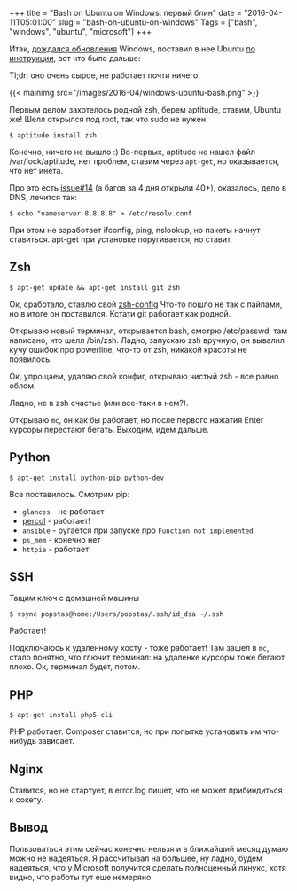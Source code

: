 +++
title = "Bash on Ubuntu on Windows: первый блин"
date = "2016-04-11T05:01:00"
slug = "bash-on-ubuntu-on-windows"
Tags = ["bash", "windows", "ubuntu", "microsoft"]
+++

Итак, [дождался обновления](/blog/2016/04/07/windows-ubuntu-bash-insider-update-not-available/) Windows, поставил в нее Ubuntu [по инструкции](http://blog.zacorp.ru/main/kak-vklyuchit-podderzhku-ubuntu-v-windows-10/), вот что было дальше:

Tl;dr: оно очень сырое, не работает почти ничего.

{{< mainimg src="/images/2016-04/windows-ubuntu-bash.png" >}}

<!--more -->
Первым делом захотелось родной zsh, берем aptitude, ставим, Ubuntu же!
Шелл открылся под root, так что sudo не нужен.

```
$ aptitude install zsh
```

Конечно, ничего не вышло :) Во-первых, aptitude не нашел файл /var/lock/aptitude,
нет проблем, ставим через `apt-get`, но оказывается, что нет инета.

Про это есть [issue#14](https://github.com/Microsoft/CommandLine-Documentation/issues/14) (а багов за 4 дня открыли 40+), оказалось, дело в DNS, лечится так:

```
$ echo "nameserver 8.8.8.8" > /etc/resolv.conf
```

При этом не заработает ifconfig, ping, nslookup, но пакеты начнут ставиться.
apt-get при установке поругивается, но ставит.


## Zsh
```
$ apt-get update && apt-get install git zsh
```

Ок, сработало, ставлю свой [zsh-config](https://github.com/popstas/zsh-config)
Что-то пошло не так с пайпами, но в итоге он поставился. Кстати git работает как родной.

Открываю новый терминал, открывается bash, смотрю /etc/passwd, там написано, что
шелл /bin/zsh. Ладно, запускаю zsh вручную, он вывалил кучу ошибок про powerline,
что-то от zsh, никакой красоты не появилось.

Ок, упрощаем, удаляю свой конфиг, открываю чистый zsh - все равно облом.

Ладно, не в zsh счастье (или все-таки в нем?).

Открываю `mc`, он как бы работает, но после первого нажатия Enter курсоры перестают бегать.
Выходим, идем дальше.


## Python

```
$ apt-get install python-pip python-dev
```

Все поставилось.
Смотрим pip:

- `glances` - не работает
- [percol](/blog/2015/12/10/interactive-bash-history-with-search/) - работает!
- `ansible` - ругается при запуске про `Function not implemented`
- `ps_mem` - конечно нет
- `httpie` - работает!


## SSH
Тащим ключ с домашней машины

```
$ rsync popstas@home:/Users/popstas/.ssh/id_dsa ~/.ssh
```

Работает!

Подключаюсь к удаленному хосту - тоже работает!
Там зашел в `mc`, стало понятно, что глючит терминал: на удаленке курсоры тоже бегают плохо.
Ок, терминал будет, потом.


## PHP

```
$ apt-get install php5-cli
```

PHP работает.
Composer ставится, но при попытке установить им что-нибудь зависает.


## Nginx
Ставится, но не стартует, в error.log пишет, что не может прибиндиться к сокету.


## Вывод
Пользоваться этим сейчас конечно нельзя и в ближайший месяц думаю можно не надеяться.
Я рассчитывал на большее, ну ладно, будем надеяться, что у Microsoft получится сделать
полноценный линукс, хотя видно, что работы тут еще немеряно.
